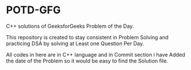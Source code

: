# POTD-GFG
C++ solutions of GeeksforGeeks Problem of the Day.

This repository is created to stay consistent in Problem Solving and practicing DSA by solving at Least one Question Per Day.

All codes in here are in C++ language and in Commit section i have Added the date of the Problem so it would be easy to find the Solution file.
